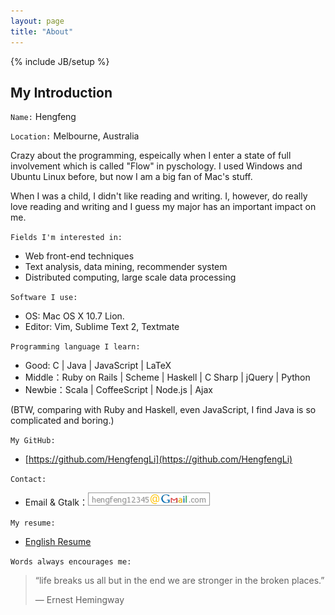 ```yaml
---
layout: page
title: "About"
---
```

{% include JB/setup %}

## My Introduction

`Name:` Hengfeng

`Location:` Melbourne, Australia 

Crazy about the programming, espeically when I enter a state of full involvement which is called "Flow" in pyschology. I used Windows and Ubuntu Linux before, but now I am a big fan of Mac's stuff.

When I was a child, I didn't like reading and writing. I, however, do really love reading and writing and I guess my major has an important impact on me.

`Fields I'm interested in:`

*   Web front-end techniques
*   Text analysis, data mining, recommender system
*   Distributed computing, large scale data processing

`Software I use:`

*   OS: Mac OS X 10.7 Lion.
*   Editor: Vim, Sublime Text 2, Textmate

`Programming language I learn:`

*   Good: C | Java | JavaScript | LaTeX
*   Middle：Ruby on Rails | Scheme | Haskell | C Sharp | jQuery | Python
*   Newbie：Scala | CoffeeScript | Node.js | Ajax

(BTW, comparing with Ruby and Haskell, even JavaScript, I find Java is so complicated and boring.)

`My GitHub:`

*   [https://github.com/HengfengLi](https://github.com/HengfengLi)

`Contact:`

*   Email & Gtalk：<img src="/assets/images/my-email.png" style="display:inline-block;">

`My resume:`

*   [English Resume](/assets/uploads/cv_eng.pdf)

`Words always encourages me:`

> “life breaks us all but in the end we are stronger in the broken places.” 
> 
> ― Ernest Hemingway